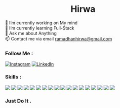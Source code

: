 <h1 align="center">Hirwa</h1>

🔭 I’m currently working on My mind<br>🌱 I’m currently learning Full-Stack<br>💬 Ask me about Anything<br>📫 Contact me via email ramadhanhirwa@gmail.com


### Follow Me :
[![Instagram](https://img.shields.io/badge/Instagram-%23E4405F.svg?logo=Instagram&logoColor=white)](https://instagram.com/h1rram) [![LinkedIn](https://img.shields.io/badge/LinkedIn-%230077B5.svg?logo=linkedin&logoColor=white)](https://linkedin.com/in/h1rram) 

### Skills :
![](https://img.shields.io/badge/html5-%23E34F26.svg?style=for-the-badge&logo=html5&logoColor=white) ![](https://img.shields.io/badge/css3-%231572B6.svg?style=for-the-badge&logo=css3&logoColor=white) ![](https://img.shields.io/badge/javascript-%23323330.svg?style=for-the-badge&logo=javascript&logoColor=%23F7DF1E) ![](https://img.shields.io/badge/SASS-hotpink.svg?style=for-the-badge&logo=SASS&logoColor=white) ![](https://img.shields.io/badge/apache-%23D42029.svg?style=for-the-badge&logo=apache&logoColor=white) ![](https://img.shields.io/badge/php-%23777BB4.svg?style=for-the-badge&logo=php&logoColor=white) ![](https://img.shields.io/badge/mysql-4479A1.svg?style=for-the-badge&logo=mysql&logoColor=white) ![](https://img.shields.io/badge/vue.js-%2335495e.svg?style=for-the-badge&logo=vuedotjs&logoColor=%234FC08D) ![](https://img.shields.io/bundlephobia/logo=%3Csvg%20role%3D%22img%22%20viewBox%3D%220%200%2024%2024%22%20xmlns%3D%22http%3A%2F%2Fwww.w3.org%2F2000%2Fsvg%22%3E%3Ctitle%3EReact%3C%2Ftitle%3E%3Cpath%20d%3D%22M14.23%2012.004a2.236%202.236%200%200%201-2.235%202.236%202.236%202.236%200%200%201-2.236-2.236%202.236%202.236%200%200%201%202.235-2.236%202.236%202.236%200%200%201%202.236%202.236zm2.648-10.69c-1.346%200-3.107.96-4.888%202.622-1.78-1.653-3.542-2.602-4.887-2.602-.41%200-.783.093-1.106.278-1.375.793-1.683%203.264-.973%206.365C1.98%208.917%200%2010.42%200%2012.004c0%201.59%201.99%203.097%205.043%204.03-.704%203.113-.39%205.588.988%206.38.32.187.69.275%201.102.275%201.345%200%203.107-.96%204.888-2.624%201.78%201.654%203.542%202.603%204.887%202.603.41%200%20.783-.09%201.106-.275%201.374-.792%201.683-3.263.973-6.365C22.02%2015.096%2024%2013.59%2024%2012.004c0-1.59-1.99-3.097-5.043-4.032.704-3.11.39-5.587-.988-6.38-.318-.184-.688-.277-1.092-.278zm-.005%201.09v.006c.225%200%20.406.044.558.127.666.382.955%201.835.73%203.704-.054.46-.142.945-.25%201.44-.96-.236-2.006-.417-3.107-.534-.66-.905-1.345-1.727-2.035-2.447%201.592-1.48%203.087-2.292%204.105-2.295zm-9.77.02c1.012%200%202.514.808%204.11%202.28-.686.72-1.37%201.537-2.02%202.442-1.107.117-2.154.298-3.113.538-.112-.49-.195-.964-.254-1.42-.23-1.868.054-3.32.714-3.707.19-.09.4-.127.563-.132zm4.882%203.05c.455.468.91.992%201.36%201.564-.44-.02-.89-.034-1.345-.034-.46%200-.915.01-1.36.034.44-.572.895-1.096%201.345-1.565zM12%208.1c.74%200%201.477.034%202.202.093.406.582.802%201.203%201.183%201.86.372.64.71%201.29%201.018%201.946-.308.655-.646%201.31-1.013%201.95-.38.66-.773%201.288-1.18%201.87-.728.063-1.466.098-2.21.098-.74%200-1.477-.035-2.202-.093-.406-.582-.802-1.204-1.183-1.86-.372-.64-.71-1.29-1.018-1.946.303-.657.646-1.313%201.013-1.954.38-.66.773-1.286%201.18-1.868.728-.064%201.466-.098%202.21-.098zm-3.635.254c-.24.377-.48.763-.704%201.16-.225.39-.435.782-.635%201.174-.265-.656-.49-1.31-.676-1.947.64-.15%201.315-.283%202.015-.386zm7.26%200c.695.103%201.365.23%202.006.387-.18.632-.405%201.282-.66%201.933-.2-.39-.41-.783-.64-1.174-.225-.392-.465-.774-.705-1.146zm3.063.675c.484.15.944.317%201.375.498%201.732.74%202.852%201.708%202.852%202.476-.005.768-1.125%201.74-2.857%202.475-.42.18-.88.342-1.355.493-.28-.958-.646-1.956-1.1-2.98.45-1.017.81-2.01%201.085-2.964zm-13.395.004c.278.96.645%201.957%201.1%202.98-.45%201.017-.812%202.01-1.086%202.964-.484-.15-.944-.318-1.37-.5-1.732-.737-2.852-1.706-2.852-2.474%200-.768%201.12-1.742%202.852-2.476.42-.18.88-.342%201.356-.494zm11.678%204.28c.265.657.49%201.312.676%201.948-.64.157-1.316.29-2.016.39.24-.375.48-.762.705-1.158.225-.39.435-.788.636-1.18zm-9.945.02c.2.392.41.783.64%201.175.23.39.465.772.705%201.143-.695-.102-1.365-.23-2.006-.386.18-.63.406-1.282.66-1.933zM17.92%2016.32c.112.493.2.968.254%201.423.23%201.868-.054%203.32-.714%203.708-.147.09-.338.128-.563.128-1.012%200-2.514-.807-4.11-2.28.686-.72%201.37-1.536%202.02-2.44%201.107-.118%202.154-.3%203.113-.54zm-11.83.01c.96.234%202.006.415%203.107.532.66.905%201.345%201.727%202.035%202.446-1.595%201.483-3.092%202.295-4.11%202.295-.22-.005-.406-.05-.553-.132-.666-.38-.955-1.834-.73-3.703.054-.46.142-.944.25-1.438zm4.56.64c.44.02.89.034%201.345.034.46%200%20.915-.01%201.36-.034-.44.572-.895%201.095-1.345%201.565-.455-.47-.91-.993-1.36-1.565z%22%2F%3E%3C%2Fsvg%3E&logoColor=%2361DAFB)
 ![](https://img.shields.io/badge/tailwindcss-%2338B2AC.svg?style=for-the-badge&logo=tailwind-css&logoColor=white) ![](https://img.shields.io/badge/node.js-6DA55F?style=for-the-badge&logo=node.js&logoColor=white) ![](https://img.shields.io/badge/express.js-%23404d59.svg?style=for-the-badge&logo=express&logoColor=%2361DAFB) ![](https://img.shields.io/badge/MongoDB-%234ea94b.svg?style=for-the-badge&logo=mongodb&logoColor=white)  ![](https://img.shields.io/badge/figma-%23F24E1E.svg?style=for-the-badge&logo=figma&logoColor=white) ![](https://img.shields.io/badge/adobe%20photoshop-%2331A8FF.svg?style=for-the-badge&logo=adobe%20photoshop&logoColor=white) ![](https://img.shields.io/badge/adobe%20illustrator-%23FF9A00.svg?style=for-the-badge&logo=adobe%20illustrator&logoColor=white) ![](https://img.shields.io/badge/git-%23F05033.svg?style=for-the-badge&logo=git&logoColor=white) ![](https://img.shields.io/badge/github-%23121011.svg?style=for-the-badge&logo=github&logoColor=white)

<h3 align="left">Just Do It .</h3>
